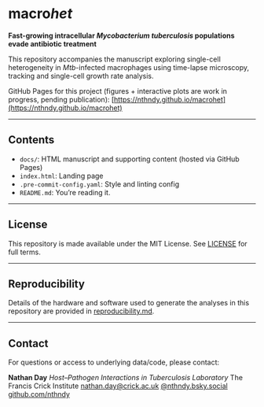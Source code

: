 # macro*het*

**Fast-growing intracellular _Mycobacterium tuberculosis_ populations evade antibiotic treatment**

This repository accompanies the manuscript exploring single-cell heterogeneity in _Mtb_-infected macrophages using time-lapse microscopy, tracking and single-cell growth rate analysis.

GitHub Pages for this project (figures + interactive plots are work in progress, pending publication):
[https://nthndy.github.io/macrohet](https://nthndy.github.io/macrohet)

---

## Contents

- `docs/`: HTML manuscript and supporting content (hosted via GitHub Pages)
- `index.html`: Landing page
- `.pre-commit-config.yaml`: Style and linting config
- `README.md`: You’re reading it.

---

## License

This repository is made available under the MIT License. See [LICENSE](LICENSE) for full terms.

---

## Reproducibility

Details of the hardware and software used to generate the analyses in this repository are provided in [reproducibility.md](reproducibility.md).

---

## Contact

For questions or access to underlying data/code, please contact:

**Nathan Day**
_Host–Pathogen Interactions in Tuberculosis Laboratory_
The Francis Crick Institute
nathan.day@crick.ac.uk
[@nthndy.bsky.social](https://bsky.app/profile/nthndy.bsky.social)
[github.com/nthndy](https://github.com/nthndy)
